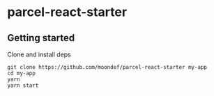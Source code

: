 # parcel-react-starter

## Getting started

Clone and install deps

```
git clone https://github.com/moondef/parcel-react-starter my-app
cd my-app
yarn
yarn start
```
